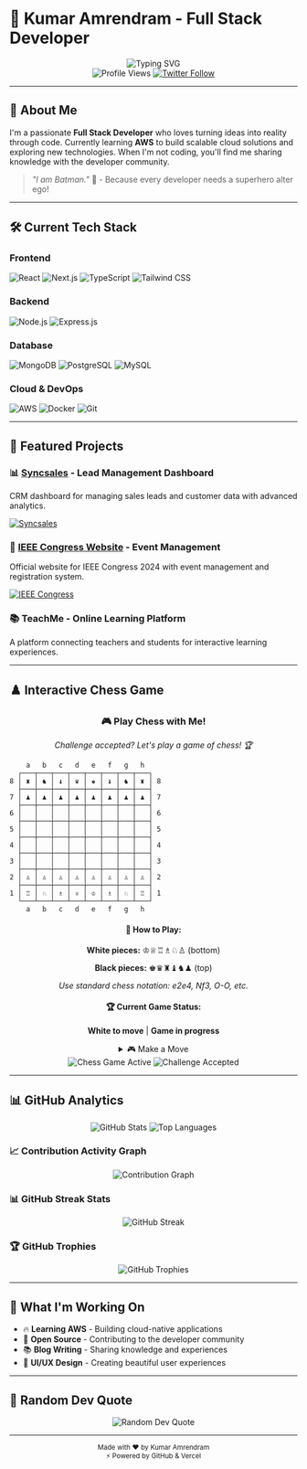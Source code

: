 # 🚀 Kumar Amrendram - Full Stack Developer

<div align="center">
  <img src="https://readme-typing-svg.herokuapp.com?font=Fira+Code&weight=500&size=28&pause=1000&color=6366F1&center=true&vCenter=true&width=435&lines=Hi+%F0%9F%91%8B%2C+I'm+Kumar+Amrendram;Full+Stack+Developer;Building+the+future+%F0%9F%8C%9F" alt="Typing SVG" />
</div>

<div align="center">
  <img src="https://komarev.com/ghpvc/?username=theamrendram&style=flat-square&color=6366F1" alt="Profile Views" />
  <a href="https://twitter.com/theamrendram">
    <img src="https://img.shields.io/twitter/follow/theamrendram?logo=twitter&style=flat-square&color=1DA1F2" alt="Twitter Follow" />
  </a>
</div>

---

## 🚀 About Me

I'm a passionate **Full Stack Developer** who loves turning ideas into reality through code. Currently learning **AWS** to build scalable cloud solutions and exploring new technologies. When I'm not coding, you'll find me sharing knowledge with the developer community.

> _"I am Batman."_ 🦇 - Because every developer needs a superhero alter ego!

---

## 🛠️ Current Tech Stack

### Frontend

![React](https://img.shields.io/badge/React-20232A?style=for-the-badge&logo=react&logoColor=61DAFB)
![Next.js](https://img.shields.io/badge/Next.js-000000?style=for-the-badge&logo=next.js&logoColor=white)
![TypeScript](https://img.shields.io/badge/TypeScript-007ACC?style=for-the-badge&logo=typescript&logoColor=white)
![Tailwind CSS](https://img.shields.io/badge/Tailwind_CSS-38B2AC?style=for-the-badge&logo=tailwind-css&logoColor=white)

### Backend

![Node.js](https://img.shields.io/badge/Node.js-43853D?style=for-the-badge&logo=node.js&logoColor=white)
![Express.js](https://img.shields.io/badge/Express.js-404D59?style=for-the-badge&logo=express&logoColor=white)

### Database

![MongoDB](https://img.shields.io/badge/MongoDB-4EA94B?style=for-the-badge&logo=mongodb&logoColor=white)
![PostgreSQL](https://img.shields.io/badge/PostgreSQL-316192?style=for-the-badge&logo=postgresql&logoColor=white)
![MySQL](https://img.shields.io/badge/MySQL-00000F?style=for-the-badge&logo=mysql&logoColor=white)

### Cloud & DevOps

![AWS](https://img.shields.io/badge/AWS-FF9900?style=for-the-badge&logo=amazon-aws&logoColor=white)
![Docker](https://img.shields.io/badge/Docker-2496ED?style=for-the-badge&logo=docker&logoColor=white)
![Git](https://img.shields.io/badge/Git-F05032?style=for-the-badge&logo=git&logoColor=white)

---

## 🎯 Featured Projects

### 📊 [Syncsales](https://syncsales.tech) - Lead Management Dashboard

CRM dashboard for managing sales leads and customer data with advanced analytics.

[![Syncsales](https://img.shields.io/badge/View_Live-4ECDC4?style=for-the-badge&logo=vercel&logoColor=white)](https://syncsales.tech)

### 🎪 [IEEE Congress Website](https://dssywlc.bvicam.in) - Event Management

Official website for IEEE Congress 2024 with event management and registration system.

[![IEEE Congress](https://img.shields.io/badge/View_Live-FF6B35?style=for-the-badge&logo=ieee&logoColor=white)](https://dssywlc.bvicam.in)

### 📚 TeachMe - Online Learning Platform

A platform connecting teachers and students for interactive learning experiences.

---

## ♟️ Interactive Chess Game

<div align="center">
  <h3>🎮 Play Chess with Me!</h3>
  <p><em>Challenge accepted? Let's play a game of chess! 🏆</em></p>
</div>

```
    a   b   c   d   e   f   g   h
  ┌───┬───┬───┬───┬───┬───┬───┬───┐
8 │ ♜ │ ♞ │ ♝ │ ♛ │ ♚ │ ♝ │ ♞ │ ♜ │ 8
  ├───┼───┼───┼───┼───┼───┼───┼───┤
7 │ ♟ │ ♟ │ ♟ │ ♟ │ ♟ │ ♟ │ ♟ │ ♟ │ 7
  ├───┼───┼───┼───┼───┼───┼───┼───┤
6 │   │   │   │   │   │   │   │   │ 6
  ├───┼───┼───┼───┼───┼───┼───┼───┤
5 │   │   │   │   │   │   │   │   │ 5
  ├───┼───┼───┼───┼───┼───┼───┼───┤
4 │   │   │   │   │   │   │   │   │ 4
  ├───┼───┼───┼───┼───┼───┼───┼───┤
3 │   │   │   │   │   │   │   │   │ 3
  ├───┼───┼───┼───┼───┼───┼───┼───┤
2 │ ♙ │ ♙ │ ♙ │ ♙ │ ♙ │ ♙ │ ♙ │ ♙ │ 2
  ├───┼───┼───┼───┼───┼───┼───┼───┤
1 │ ♖ │ ♘ │ ♗ │ ♕ │ ♔ │ ♗ │ ♘ │ ♖ │ 1
  └───┴───┴───┴───┴───┴───┴───┴───┘
    a   b   c   d   e   f   g   h
```

<div align="center">
  <h4>🎯 How to Play:</h4>
  <p><strong>White pieces:</strong> ♔♕♖♗♘♙ (bottom)</p>
  <p><strong>Black pieces:</strong> ♚♛♜♝♞♟ (top)</p>
  <p><em>Use standard chess notation: e2e4, Nf3, O-O, etc.</em></p>
  
  <h4>🏆 Current Game Status:</h4>
  <p><strong>White to move</strong> | <strong>Game in progress</strong></p>
  
  <details>
    <summary>🎮 Make a Move</summary>
    <p><em>Click to reveal move options or challenge me to a game!</em></p>
    <p><strong>Popular openings:</strong> e4, d4, Nf3, c4</p>
  </details>
</div>

<div align="center">
  <img src="https://img.shields.io/badge/Chess_Game-Active-green?style=for-the-badge&logo=chess" alt="Chess Game Active" />
  <img src="https://img.shields.io/badge/Challenge_Accepted-Let's_Play!-blue?style=for-the-badge&logo=chess" alt="Challenge Accepted" />
</div>

---

## 📊 GitHub Analytics

<div align="center">
  <img src="https://github-readme-stats.vercel.app/api?username=theamrendram&show_icons=true&theme=radical&hide_border=true&bg_color=0D1117&title_color=6366F1&icon_color=6366F1&text_color=FFFFFF" alt="GitHub Stats" />
  
  <img src="https://github-readme-stats.vercel.app/api/top-langs/?username=theamrendram&layout=compact&theme=radical&hide_border=true&bg_color=0D1117&title_color=6366F1&text_color=FFFFFF" alt="Top Languages" />
</div>

### 📈 Contribution Activity Graph

<div align="center">
  <img src="https://github-readme-activity-graph.vercel.app/graph?username=theamrendram&theme=react-dark&hide_border=true&area=true&color=6366F1&line=6366F1&point=FFFFFF" alt="Contribution Graph" />
</div>


### 📊 GitHub Streak Stats

<div align="center">
  <img src="https://github-readme-streak-stats.herokuapp.com/?user=theamrendram&theme=radical&hide_border=true&background=0D1117&stroke=6366F1&ring=6366F1&fire=6366F1&currStreakNum=FFFFFF&currStreakLabel=6366F1&sideNums=FFFFFF&sideLabels=FFFFFF&dates=FFFFFF" alt="GitHub Streak" />
</div>

### 🏆 GitHub Trophies

<div align="center">
  <img src="https://github-profile-trophy.vercel.app/?username=theamrendram&theme=radical&no-frame=true&no-bg=false&margin-w=4&row=1&column=7" alt="GitHub Trophies" />
</div>

---

## 🎯 What I'm Working On

- 🔥 **Learning AWS** - Building cloud-native applications
- 🚀 **Open Source** - Contributing to the developer community
- 📚 **Blog Writing** - Sharing knowledge and experiences
- 🎨 **UI/UX Design** - Creating beautiful user experiences

---

## 🎨 Random Dev Quote

<div align="center">
  <img src="https://quotes-github-readme.vercel.app/api?type=horizontal&theme=radical" alt="Random Dev Quote" />
</div>

---

<div align="center">
  <sub>Made with ❤️ by Kumar Amrendram</sub>
  <br>
  <sub>⚡ Powered by GitHub & Vercel</sub>
</div>
